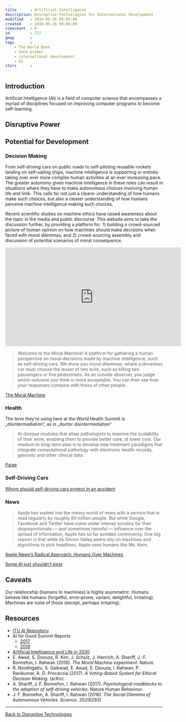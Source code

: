 ```yaml
---
title      : Artificial Intelligence
description: Disruptive Technologies for International Development
modified   : 2019-05-26 09:05:00
created    : 2019-05-26 09:05:00
viewcount  : 0
id         : 717
gmap       : 
tags       :
    - The World Bank
    - tech primer
    - international development
    - AI
stars      : 
---
```


## Introduction

Artificial Intelligence (AI) is a field of computer science that encompasses a myriad of disciplines focused on improving computer programs to become self-learning.

## Disruptive Power

## Potential for Development

### Decision Making

From self-driving cars on public roads to self-piloting reusable rockets landing on self-sailing ships, machine intelligence is supporting or entirely taking over ever more complex human activities at an ever increasing pace. The greater autonomy given machine intelligence in these roles can result in situations where they have to make autonomous choices involving human life and limb. This calls for not just a clearer understanding of how humans make such choices, but also a clearer understanding of how humans perceive machine intelligence making such choices.

Recent scientific studies on machine ethics have raised awareness about the topic in the media and public discourse. This website aims to take the discussion further, by providing a platform for: 1) building a crowd-sourced picture of human opinion on how machines should make decisions when faced with moral dilemmas, and 2) crowd-sourcing assembly and discussion of potential scenarios of moral consequence.

<iframe width="560" height="315" src="https://www.youtube-nocookie.com/embed/XCO8ET66xE4" frameborder="0" allow="accelerometer; autoplay; encrypted-media; gyroscope; picture-in-picture"></iframe>

> Welcome to the Moral Machine! A platform for gathering a human perspective on moral decisions made by machine intelligence, such as self-driving cars. We show you moral dilemmas, where a driverless car must choose the lesser of two evils, such as killing two passengers or five pedestrians. As an outside observer, you judge which outcome you think is more acceptable. You can then see how your responses compare with those of other people.

[The Moral Machine](http://moralmachine.mit.edu)

### Health

The term they’re using here at the World Health Summit is „disintermediation“, as in „doctor disintermediation“

> AI disease modules that allow pathologists to improve the scalability of their work, enabling them to provide better care, at lower cost. Our medium to long-term plan is to develop new treatment paradigms that integrate computational pathology with electronic health records, genomic and other clinical data.

[Paige](https://paige.ai)

### Self-Driving Cars

[Whom should self-driving cars protect in an accident](https://amp.economist.com/science-and-technology/2018/10/27/whom-should-self-driving-cars-protect-in-an-accident)

### News

> Apple has waded into the messy world of news with a service that is read regularly by roughly 90 million people. But while Google, Facebook and Twitter have come under intense scrutiny for their disproportionate — and sometimes harmful — influence over the spread of information, Apple has so far avoided controversy. One big reason is that while its Silicon Valley peers rely on machines and algorithms to pick headlines, Apple uses humans like Ms. Kern.

[Apple News’s Radical Approach: Humans Over Machines](https://www.nytimes.com/2018/10/25/technology/apple-news-humans-algorithms.html)

[Some AI just shouldn’t exist](https://www.vox.com/future-perfect/2019/4/19/18412674/ai-bias-facial-recognition-black-gay-transgender)

## Caveats

Our relationship (humans to machines) is highly asymmetric. Humans behave like humans (forgetful, error-prone, variant, delightful, irritating). Machines are none of those (except, perhaps irritating).

## Resources

- [ITU AI Repository](https://www.itu.int/en/ITU-T/AI/Pages/ai-repository.aspx)
- AI for Good Summit Reports
    - [2017](entries/D/DI/DIS/Disruptive-Technologies/Artificial-Intelligence/img/AI_for_Good_Global_Summit_Report_2017.pdf)
    - [2018](entries/D/DI/DIS/Disruptive-Technologies/Artificial-Intelligence/img/S-GEN-UNACT-2018-1-PDF-E.pdf)
- [Artificial Intelligence and Life in 2030](https://ai100.stanford.edu/sites/g/files/sbiybj9861/f/ai_100_report_0831fnl.pdf)
- E. Awad, S. Dsouza, R. Kim, J. Schulz, J. Henrich, A. Shariff, J.-F. Bonnefon, I. Rahwan (2018). *The Moral Machine experiment.* Nature.
- R. Noothigattu, S. Gaikwad, E. Awad, S. Dsouza, I. Rahwan, P. Ravikumar, A. D. Procaccia (2017). *A Voting-Based System for Ethical Decision Making.* (arXiv).
- A. Shariff, J. F. Bonnefon, I. Rahwan (2017). *Psychological roadblocks to the adoption of self-driving vehicles.* Nature Human Behaviour.
- J. F. Bonnefon, A. Shariff, I. Rahwan (2016). *The Social Dilemma of Autonomous Vehicles. Science.* 352(6293)

----

[Back to Disruptive Technologies](/Disruptive-Technologies)